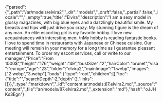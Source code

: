 {"parsed":{"_path":"/ar/models/elvira2","_dir":"models","_draft":false,"_partial":false,"_locale":"","_empty":true,"title":"Elvira","description":"I am a sexy model in glossy magazines, with big blue eyes and a dazzlingly beautiful smile. My breasts and hips will just drive you crazy. My stunning figure is the dream of any man. An elite escorting  girl is my favorite hobby. I love new acquaintances with interesting men. \nMy hobby is reading fantastic books. I love to spend time in restaurants with Japanese or Chinese cuisine. Our meeting will remain in your memory for a long time as I guarantee pleasant entertainment. To order my escort services, call or write to our manager.","Price":"From 1000$","height":"176","weight":"49","bustSize":"2","hairColor":"brunet","visa":"europe","age":"23","folder":"elvira2","mainImage":"1.webp","images":["2.webp","3.webp"],"body":{"type":"root","children":[],"toc":{"title":"","searchDepth":2,"depth":2,"links":[]}},"_type":"markdown","_id":"content:ar:models:87.elvira2.md","_source":"content","_file":"ar/models/87.elvira2.md","_extension":"md"},"hash":"oJJHKs3Egn"}